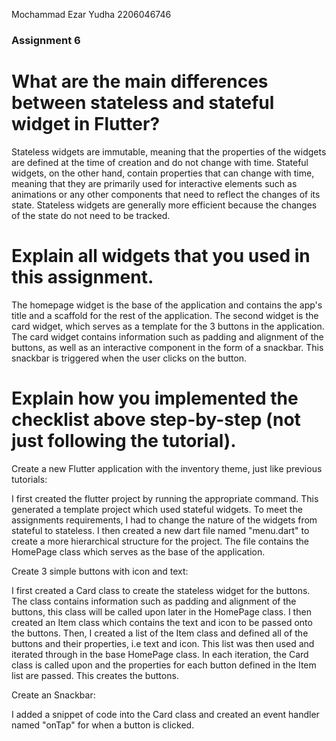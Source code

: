 Mochammad Ezar Yudha
2206046746

<h3>Assignment 6</h3>

<h1>What are the main differences between stateless and stateful widget in Flutter?</h1>
Stateless widgets are immutable, meaning that the properties of the widgets are defined at the time of creation and do not change with time. Stateful widgets, on the other hand, contain properties that can change with time, meaning that they are primarily used for interactive elements such as animations or any other components that need to reflect the changes of its state. Stateless widgets are generally more efficient because the changes of the state do not need to be tracked.

<h1>Explain all widgets that you used in this assignment.</h1>
The homepage widget is the base of the application and contains the app's title and a scaffold for the rest of the application. The second widget is the card widget, which serves as a template for the 3 buttons in the application. The card widget contains information such as padding and alignment of the buttons, as well as an interactive component in the form of a snackbar. This snackbar is triggered when the user clicks on the button.

<h1>Explain how you implemented the checklist above step-by-step (not just following the tutorial).</h1>

Create a new Flutter application with the inventory theme, just like previous tutorials:

I first created the flutter project by running the appropriate command. This generated a template project which used stateful widgets. To meet the assignments requirements, I had to change the nature of the widgets from stateful to stateless. I then created a new dart file named "menu.dart" to create a more hierarchical structure for the project. The file contains the HomePage class which serves as the base of the application.

Create 3 simple buttons with icon and text:

I first created a Card class to create the stateless widget for the buttons. The class contains information such as padding and alignment of the buttons, this class will be called upon later in the HomePage class. I then created an Item class which contains the text and icon to be passed onto the buttons. Then, I created a list of the Item class and defined all of the buttons and their properties, i.e text and icon. This list was then used and iterated through in the base HomePage class. In each iteration, the Card class is called upon and the properties for each button defined in the Item list are passed. This creates the buttons.

Create an Snackbar:

I added a snippet of code into the Card class and created an event handler named "onTap" for when a button is clicked.
